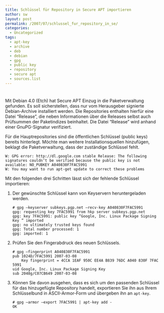 ```yaml
---
title: Schlüssel für Repository in Secure APT importieren
author: sw
layout: post
permalink: /2007/07/schlussel_fur_repository_in_se/
categories:
  - Uncategorized
tags:
  - apt-key
  - archive
  - deb
  - debian
  - gpg
  - public key
  - repository
  - secure apt
  - sources.list
---
```

# 

Mit Debian 4.0 (Etch) hat Secure APT Einzug in die Paketverwaltung gefunden. Es soll sicherstellen, dass nur vom Herausgeber signierte Debian-Archive installiert werden. Die Repositories enthalten hierfür eine Datei “Release”, die neben Informationen über die Releases selbst auch Prüfsummen der Paketindizes beinhaltet. Die Datei “Release” wird anhand einer GnuPG-Signatur verifiziert.

Für die Hauptrepositories sind die öffentlichen Schlüssel (public keys) bereits hinterlegt. Möchte man weitere Installationsquellen hinzufügen, beklagt die Paketverwaltung, dass der zuständige Schlüssel fehlt.

    W: GPG error: http://dl.google.com stable Release: The following signatures couldn’t be verified because the public key is not available: NO_PUBKEY A040830F7FAC5991  
    W: You may want to run apt-get update to correct these problems 

Mit den folgenden drei Schritten lässt sich der fehlende Schlüssel importieren:

1.  Der gewünschte Schlüssel kann von Keyservern heruntergeladen werden. 

        # gpg –keyserver subkeys.pgp.net –recv-key A040830F7FAC5991  
        gpg: requesting key 7FAC5991 from hkp server subkeys.pgp.net  
        gpg: key 7FAC5991: public key “Google, Inc. Linux Package Signing Key ” imported  
        gpg: no ultimately trusted keys found  
        gpg: Total number processed: 1  
        gpg: imported: 1 

2.  Prüfen Sie den Fingerabdruck des neuen Schlüssels. 

        # gpg –fingerprint A040830F7FAC5991  
        pub 1024D/7FAC5991 2007-03-08  
            Key fingerprint = 4CCA 1EAF 950C EE4A B839 76DC A040 830F 7FAC 5991  
        uid Google, Inc. Linux Package Signing Key   
        sub 2048g/C07CB649 2007-03-08 

3.  Können Sie davon ausgehen, dass es sich um den passenden Schlüssel für das hinzugefügte Repository handelt, exportieren Sie ihn aus Ihrem Schlüsselbund in ASCII-Armor-Form und übergeben ihn an `apt-key`. 

        # gpg –armor –export 7FAC5991 | apt-key add -  
        OK
